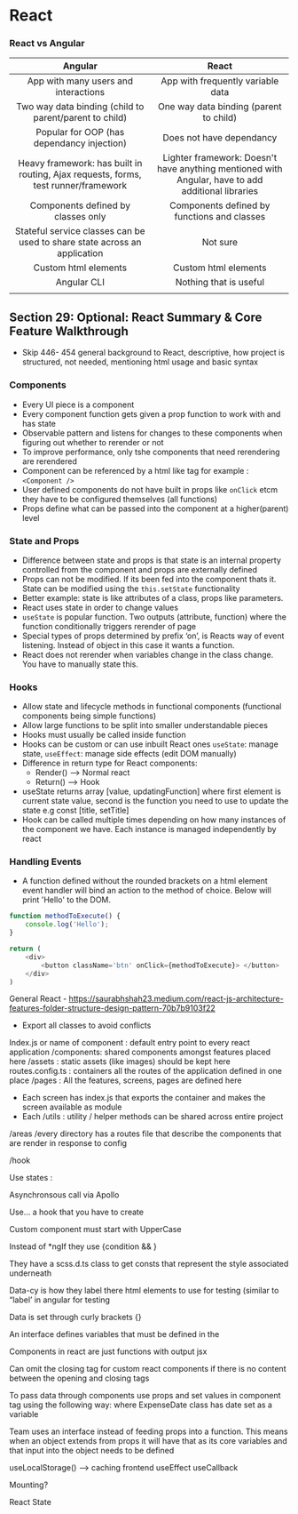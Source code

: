# React

### React vs Angular
|Angular|React|
|:-----:|:---:|
|App with many users and interactions |App with frequently variable data|
|Two way data binding (child to parent/parent to child)|One way data binding (parent to child)|
|Popular for OOP (has dependancy injection) | Does not have dependancy |
|Heavy framework: has built in routing, Ajax requests, forms, test runner/framework | Lighter framework: Doesn't have anything mentioned with Angular, have to add additional libraries|
|Components defined by classes only |Components defined by functions and classes|
|Stateful service classes can be used to share state across an application| Not sure|
|Custom html elements| Custom html elements|
|Angular CLI| Nothing that is useful|
|||

## Section 29: Optional: React Summary & Core Feature Walkthrough
- Skip 446- 454 general background to React, descriptive, how project is structured, not needed, mentioning html usage and basic
syntax

### Components
- Every UI piece is a component
- Every component function gets given a prop function to work with and has state
- Observable pattern and listens for changes to these components when figuring out whether to rerender or not
- To improve performance, only tshe components that need rerendering are rerendered
- Component can be referenced by a html like tag for example : `<Component />`
- User defined components do not have built in props like `onClick` etcm they have to be configured themselves (all functions)
- Props define what can be passed into the component at a higher(parent) level

[comment]: <> (```javascript)

[comment]: <> (function Model&#40;props&#41; {)

[comment]: <> (    function testFunction&#40;&#41; {)

[comment]: <> (        props.onClick&#40;&#41;;)

[comment]: <> (    })
    
[comment]: <> (    return &#40;)

[comment]: <> (        <div>)
            
[comment]: <> (        </div>)

[comment]: <> (    &#41;)

[comment]: <> (})

[comment]: <> (```)


### State and Props
- Difference between state and props is that state is an internal property controlled from the component and props are 
externally defined
- Props can not be modified. If its been fed into the component thats it. State can be modified using the `this.setState` functionality
- Better example: state is like attributes of a class, props like parameters.
- React uses state in order to change values
- `useState` is popular function. Two outputs (attribute, function) where the function conditionally triggers rerender
of page
- Special types of props determined by prefix ‘on’, is Reacts way of event listening. Instead of object in this case it wants a function.
- React does not rerender when variables change in the class change. You have to manually state this.

### Hooks
- Allow state and lifecycle methods in functional components (functional components being simple functions)
- Allow large functions to be split into smaller understandable pieces
- Hooks must usually be called inside function
- Hooks can be custom or can use inbuilt React ones `useState`: manage state, `useEffect`: manage side effects (edit DOM manually)
- Difference in return type for React components:
  - Render() —> Normal react 
  - Return() —> Hook 
- useState returns array [value, updatingFunction] where first element is current state value, second is the function you need to use to update the state e.g const [title, setTitle]
- Hook can be called multiple times depending on how many instances of the component we have. Each instance is managed independently by react

### Handling Events
- A function defined without the rounded brackets on a html element event handler will bind an action to the method of
choice. Below will print 'Hello' to the DOM.
```javascript
function methodToExecute() {
    console.log('Hello');
}

return (
    <div> 
        <button className='btn' onClick={methodToExecute}> </button>
    </div>
)
```

General React - https://saurabhshah23.medium.com/react-js-architecture-features-folder-structure-design-pattern-70b7b9103f22

- Export all classes to avoid conflicts

Index.js or name of component : default entry point to every react application
/components: shared components amongst features placed here
/assets : static assets (like images) should be kept here
routes.config.ts : containers all the routes of the application defined in one place
/pages : All the features, screens, pages are defined here
- Each screen has index.js that exports the container and makes the screen available as module
- Each
/utils : utility / helper methods can be shared across entire project

/areas
/every directory has a routes file that describe the components that are render in response to config

/hook

Use states :

Asynchronsous call via Apollo

Use… a hook that you have to create

Custom component must start with UpperCase

Instead of *ngIf they use {condition && <html>}

They have a scss.d.ts class to get consts that represent the style associated underneath

Data-cy is how they label there html elements to use for testing (similar to “label’ in angular for testing

Data is set through curly brackets {}

An interface defines variables that must be defined in the

Components in react are just functions with output jsx

Can omit the closing tag for custom react components if there is no content between the opening and closing tags

To pass data through components use props and set values in component tag using the following way: <ExpenseDate date={} /> where ExpenseDate class has date set as a variable

Team uses an interface instead of feeding props into a function. This means when an object extends from props it will have that as its core variables and that input into the object needs to be defined



useLocalStorage() —> caching frontend
useEffect
useCallback

Mounting?

React State

